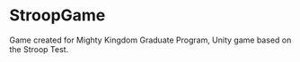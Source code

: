 # StroopGame
Game created for Mighty Kingdom Graduate Program, Unity game based on the Stroop Test.
